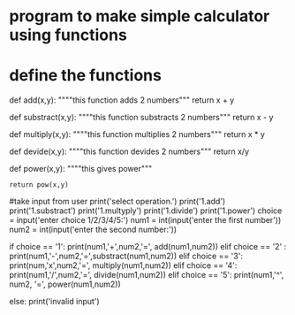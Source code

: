 # program to make simple calculator using functions
# define the functions

def add(x,y):
    """"this function adds 2 numbers"""
    return x + y


def substract(x,y):
    """"this function substracts 2 numbers"""
    return x - y


def multiply(x,y):
    """"this function multiplies 2 numbers"""
    return x * y 


def devide(x,y):
    """"this function devides 2 numbers"""
    return x/y



def power(x,y):
    """"this gives power"""

    return pow(x,y)

#take input from user
print('select operation.')
print('1.add')
print('1.substract')
print('1.multyply')
print('1.divide')
print('1.power')
choice = input('enter choice 1/2/3/4/5:')
num1 = int(input('enter the first number'))
num2 = int(input('enter the second number:'))

if choice == '1':
    print(num1,'+',num2,'=', add(num1,num2))
elif choice == '2' :
    print(num1,'-',num2,'=',substract(num1,num2))
elif choice == '3':
    print(num,'x',num2,'=', multiply(num1,num2))
elif choice == '4':
    print(num1,'/',num2,'=', divide(num1,num2))
elif choice == '5':
    print(num1,'^', num2, '=', power(num1,num2))

else:
    print('invalid input')
